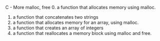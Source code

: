 C - More malloc, free
0. a function that allocates memory using malloc.
1. a function that concatenates two strings
2. a function that allocates memory for an array, using malloc.
3. a function that creates an array of integers
4. a function that reallocates a memory block using malloc and free.
